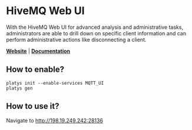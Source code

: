 # HiveMQ Web UI

With the HiveMQ Web UI for advanced analysis and administrative tasks, administrators are able to drill down on specific client information and can perform administrative actions like disconnecting a client.

**[Website](https://www.hivemq.com/docs/hivemq/3.4/web-ui/introduction.html)** | **[Documentation](https://www.hivemq.com/docs/hivemq/3.4/web-ui/introduction.html)** 

## How to enable?

```
platys init --enable-services MQTT_UI
platys gen
```

## How to use it?

Navigate to <http://198.19.249.242:28136>